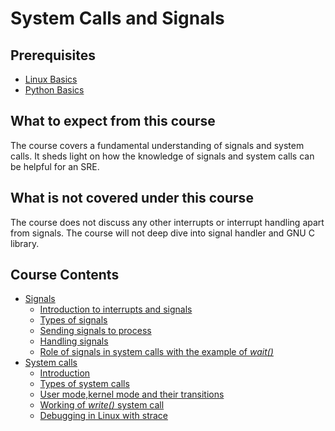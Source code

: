 # System Calls and Signals

## Prerequisites

- [Linux Basics](https://linkedin.github.io/school-of-sre/level101/linux_basics/intro/)
- [Python Basics](https://linkedin.github.io/school-of-sre/level101/python_web/intro/)

## What to expect from this course

The course covers a fundamental understanding of signals and system calls. It sheds light on how the knowledge of signals and system calls can be helpful for an SRE. 

## What is not covered under this course

The course does not discuss any other interrupts or interrupt handling apart from signals. The course will not deep dive into signal handler and GNU C library. 

## Course Contents
- [Signals](https://linkedin.github.io/school-of-sre/level102/signals)
    - [Introduction to interrupts and signals](https://linkedin.github.io/school-of-sre/level102/signals/#introduction-to-interrupts-and-signals)
    - [Types of signals](https://linkedin.github.io/school-of-sre/level102/signals/#types-of-signals)
    - [Sending signals to process](https://linkedin.github.io/school-of-sre/level102/signals/#sending-signals-to-process)
    - [Handling signals](https://linkedin.github.io/school-of-sre/level102/signals/#handling-signals)
    - [Role of signals in system calls with the example of *wait()*](https://linkedin.github.io/school-of-sre/level102/signals/#role-of-signals-in-system-calls-with-the-example-of-wait)
- [System calls](https://linkedin.github.io/school-of-sre/level102/system_calls)
    - [Introduction](https://linkedin.github.io/school-of-sre/level102/system_calls/#introduction)
    - [Types of system calls](https://linkedin.github.io/school-of-sre/level102/system_calls/#types-of-system-calls)
    - [User mode,kernel mode and their transitions](https://linkedin.github.io/school-of-sre/level102/system_calls/#user-mode-kernel-mode-and-their-transitions)
    - [Working of *write()* system call](https://linkedin.github.io/school-of-sre/level102/system_calls/working-of-write-system-call)
    - [Debugging in Linux with strace](https://linkedin.github.io/school-of-sre/level102/system_calls/debugging-in-linux-with-strace)

